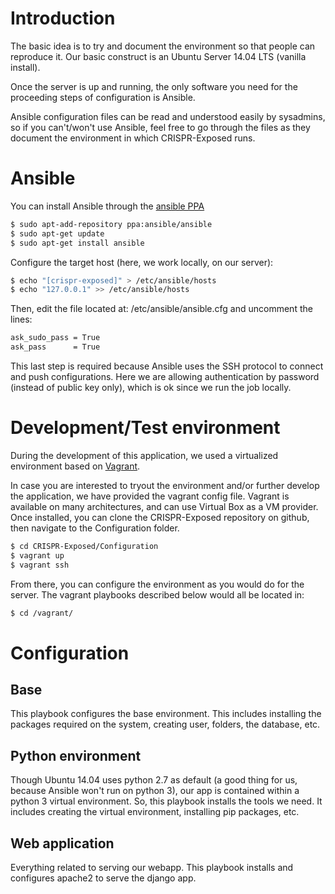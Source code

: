# Introduction

The basic idea is to try and document the environment so that people
can reproduce it. Our basic construct is an Ubuntu Server 14.04 LTS
(vanilla install).

Once the server is up and running, the only software you need for the
proceeding steps of configuration is Ansible.

Ansible configuration files can be read and understood easily by
sysadmins, so if you can't/won't use Ansible, feel free to go through
the files as they document the environment in which CRISPR-Exposed
runs.

# Ansible

You can install Ansible through the [ansible PPA](https://launchpad.net/~ansible/+archive/ubuntu/ansible)

```bash
$ sudo apt-add-repository ppa:ansible/ansible
$ sudo apt-get update
$ sudo apt-get install ansible
```

Configure the target host (here, we work locally, on our server):

```bash
$ echo "[crispr-exposed]" > /etc/ansible/hosts
$ echo "127.0.0.1" >> /etc/ansible/hosts
```

Then, edit the file located at: /etc/ansible/ansible.cfg and uncomment
the lines:

```bash
ask_sudo_pass = True
ask_pass      = True

```

This last step is required because Ansible uses the SSH protocol to
connect and push configurations. Here we are allowing authentication
by password (instead of public key only), which is ok since we run the
job locally.

# Development/Test environment

During the development of this application, we used a virtualized
environment based on [Vagrant](https://www.vagrantup.com/downloads.html).

In case you are interested to tryout the environment and/or further
develop the application, we have provided the vagrant config
file. Vagrant is available on many architectures, and can use Virtual
Box as a VM provider. Once installed, you can clone the CRISPR-Exposed
repository on github, then navigate to the Configuration folder.

```bash
$ cd CRISPR-Exposed/Configuration
$ vagrant up
$ vagrant ssh
```

From there, you can configure the environment as you would do for the
server. The vagrant playbooks described below would all be located in:

```bash
$ cd /vagrant/
```

# Configuration

## Base

This playbook configures the base environment. This includes
installing the packages required on the system, creating user, folders,
the database, etc.

## Python environment

Though Ubuntu 14.04 uses python 2.7 as default (a good thing for us,
because Ansible won't run on python 3), our app is contained within a
python 3 virtual environment. So, this playbook installs the tools we
need. It includes creating the virtual environment, installing pip
packages, etc.

## Web application

Everything related to serving our webapp. This playbook installs and
configures apache2 to serve the django app.